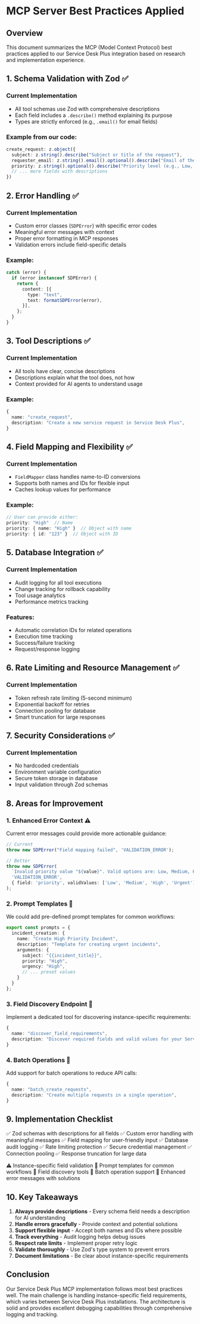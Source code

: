 # MCP Server Best Practices Applied

## Overview

This document summarizes the MCP (Model Context Protocol) best practices applied to our Service Desk Plus integration based on research and implementation experience.

## 1. Schema Validation with Zod ✅

### Current Implementation
- All tool schemas use Zod with comprehensive descriptions
- Each field includes a `.describe()` method explaining its purpose
- Types are strictly enforced (e.g., `.email()` for email fields)

### Example from our code:
```typescript
create_request: z.object({
  subject: z.string().describe("Subject or title of the request"),
  requester_email: z.string().email().optional().describe("Email of the requester"),
  priority: z.string().optional().describe("Priority level (e.g., Low, Medium, High, Urgent)"),
  // ... more fields with descriptions
})
```

## 2. Error Handling ✅

### Current Implementation
- Custom error classes (`SDPError`) with specific error codes
- Meaningful error messages with context
- Proper error formatting in MCP responses
- Validation errors include field-specific details

### Example:
```typescript
catch (error) {
  if (error instanceof SDPError) {
    return {
      content: [{
        type: "text",
        text: formatSDPError(error),
      }],
    };
  }
}
```

## 3. Tool Descriptions ✅

### Current Implementation
- All tools have clear, concise descriptions
- Descriptions explain what the tool does, not how
- Context provided for AI agents to understand usage

### Example:
```typescript
{
  name: "create_request",
  description: "Create a new service request in Service Desk Plus",
}
```

## 4. Field Mapping and Flexibility ✅

### Current Implementation
- `FieldMapper` class handles name-to-ID conversions
- Supports both names and IDs for flexible input
- Caches lookup values for performance

### Example:
```typescript
// User can provide either:
priority: "High"  // Name
priority: { name: "High" }  // Object with name
priority: { id: "123" }  // Object with ID
```

## 5. Database Integration ✅

### Current Implementation
- Audit logging for all tool executions
- Change tracking for rollback capability
- Tool usage analytics
- Performance metrics tracking

### Features:
- Automatic correlation IDs for related operations
- Execution time tracking
- Success/failure tracking
- Request/response logging

## 6. Rate Limiting and Resource Management ✅

### Current Implementation
- Token refresh rate limiting (5-second minimum)
- Exponential backoff for retries
- Connection pooling for database
- Smart truncation for large responses

## 7. Security Considerations ✅

### Current Implementation
- No hardcoded credentials
- Environment variable configuration
- Secure token storage in database
- Input validation through Zod schemas

## 8. Areas for Improvement

### 1. Enhanced Error Context ⚠️
Current error messages could provide more actionable guidance:
```typescript
// Current
throw new SDPError("Field mapping failed", 'VALIDATION_ERROR');

// Better
throw new SDPError(
  `Invalid priority value "${value}". Valid options are: Low, Medium, High, Urgent`,
  'VALIDATION_ERROR',
  { field: 'priority', validValues: ['Low', 'Medium', 'High', 'Urgent'] }
);
```

### 2. Prompt Templates 🔄
We could add pre-defined prompt templates for common workflows:
```typescript
export const prompts = {
  incident_creation: {
    name: "Create High Priority Incident",
    description: "Template for creating urgent incidents",
    arguments: {
      subject: "{{incident_title}}",
      priority: "High",
      urgency: "High",
      // ... preset values
    }
  }
};
```

### 3. Field Discovery Endpoint 🔄
Implement a dedicated tool for discovering instance-specific requirements:
```typescript
{
  name: "discover_field_requirements",
  description: "Discover required fields and valid values for your Service Desk Plus instance",
}
```

### 4. Batch Operations 🔄
Add support for batch operations to reduce API calls:
```typescript
{
  name: "batch_create_requests",
  description: "Create multiple requests in a single operation",
}
```

## 9. Implementation Checklist

✅ Zod schemas with descriptions for all fields
✅ Custom error handling with meaningful messages
✅ Field mapping for user-friendly input
✅ Database audit logging
✅ Rate limiting protection
✅ Secure credential management
✅ Connection pooling
✅ Response truncation for large data

⚠️ Instance-specific field validation
🔄 Prompt templates for common workflows
🔄 Field discovery tools
🔄 Batch operation support
🔄 Enhanced error messages with solutions

## 10. Key Takeaways

1. **Always provide descriptions** - Every schema field needs a description for AI understanding
2. **Handle errors gracefully** - Provide context and potential solutions
3. **Support flexible input** - Accept both names and IDs where possible
4. **Track everything** - Audit logging helps debug issues
5. **Respect rate limits** - Implement proper retry logic
6. **Validate thoroughly** - Use Zod's type system to prevent errors
7. **Document limitations** - Be clear about instance-specific requirements

## Conclusion

Our Service Desk Plus MCP implementation follows most best practices well. The main challenge is handling instance-specific field requirements, which varies between Service Desk Plus installations. The architecture is solid and provides excellent debugging capabilities through comprehensive logging and tracking.